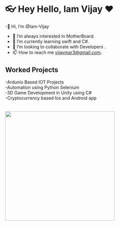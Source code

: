 # 👓 Hey Hello,  Iam Vijay ❤️ 

-👋 Hi, I’m @Iam-Vijay
- 👀 I’m always interested in MotherBoard.
- 🌱 I’m currently learning swift and C#.
- 💞️ I’m looking to collaborate with Developers .
- 📫 How to reach me vijaymar3@gmail.com.


<h2> Worked Projects </h2>
 -Ardunio Based IOT Projects </br>
 -Automation using Python Selenium </br>
 -3D Game Development in Unity using C# </br>
 -Cryptocurrency based Ios and Android app </br>
 </br>
 </br>
<img src="https://media.giphy.com/media/IbaHSmEeJGqk/giphy.gif"   width="350" />


</br>


<!---
Iam-Vijay/Iam-Vijay is a ✨ special ✨ repository because its `README.md` (this file) appears on your GitHub profile.
You can click the Preview link to take a look at your changes.
--->
